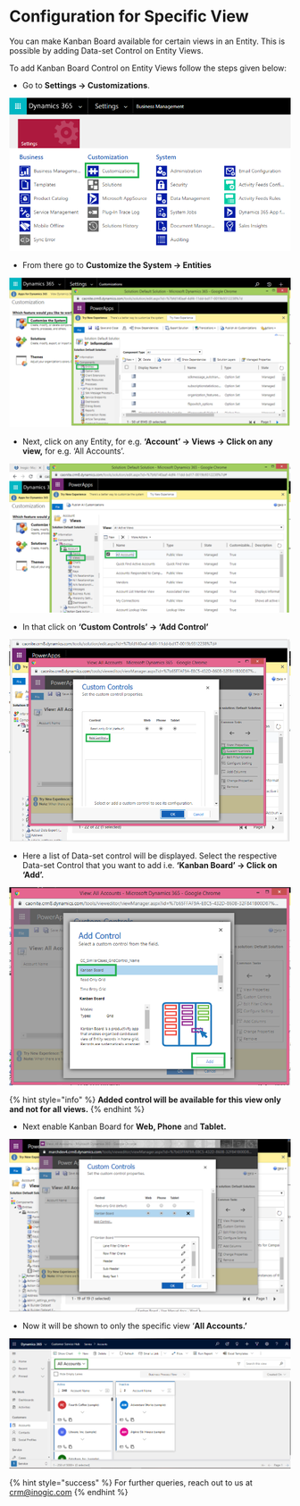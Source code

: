 # Configuration for Specific View

You can make Kanban Board available for certain views in an Entity. This is possible by adding Data-set Control on Entity Views.

To add Kanban Board Control on Entity Views follow the steps given below:

* Go to **Settings -> Customizations**.

![](<../../.gitbook/assets/1 (294).png>)

* &#x20;From there go to **Customize the System -> Entities**

![](<../../.gitbook/assets/2 (12).png>)

* Next, click on any Entity, for e.g. **‘Account’ -> Views -> Click on any view,** for e.g. ‘All Accounts’.

![](<../../.gitbook/assets/3 (5).png>)

* In that click on **‘Custom Controls’ -> ‘Add Control’**

![](<../../.gitbook/assets/4 (3) (2).png>)

* Here a list of Data-set control will be displayed. Select the respective Data-set Control that you want to add i.e. **‘Kanban Board’ -> Click on ‘Add’.**

![](<../../.gitbook/assets/5 (12).png>)

{% hint style="info" %}
**Added control will be available for this view only and not for all views.**
{% endhint %}

* Next enable Kanban Board for **Web, Phone** and **Tablet.**

![](<../../.gitbook/assets/1 (397).png>)

* Now it will be shown to only the specific view ‘**All Accounts.’**

![](../../.gitbook/assets/ConfigureSpecificView-last.png)

{% hint style="success" %}
For further queries, reach out to us at [crm@inogic.com](mailto:crm@inogic.com)
{% endhint %}
